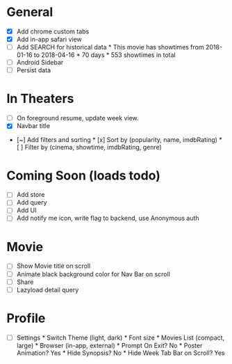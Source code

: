 # General
- [x] Add chrome custom tabs
- [x] Add in-app safari view
- [ ] Add SEARCH for historical data
      * This movie has showtimes from 2018-01-16 to 2018-04-16
      * 70 days
      * 553 showtimes in total
- [ ] Android Sidebar
- [ ] Persist data

# In Theaters
- [ ] On foreground resume, update week view.
- [x] Navbar title
- [~] Add filters and sorting
      * [x] Sort by (popularity, name, imdbRating)
      * [ ] Filter by (cinema, showtime, imdbRating, genre)

# Coming Soon (loads todo)
- [ ] Add store
- [ ] Add query
- [ ] Add UI
- [ ] Add notify me icon, write flag to backend, use Anonymous auth

# Movie
- [ ] Show Movie title on scroll
- [ ] Animate black background color for Nav Bar on scroll
- [ ] Share
- [ ] Lazyload detail query

# Profile
- [ ] Settings
      * Switch Theme (light, dark)
      * Font size
      * Movies List (compact, large)
      * Browser (in-app, external)
      * Prompt On Exit? No
      * Poster Animation? Yes
      * Hide Synopsis? No
      * Hide Week Tab Bar on Scroll? Yes
